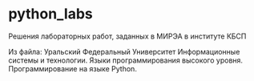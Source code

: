 # python_labs

Решения лабораторных работ, заданных в МИРЭА в институте КБСП

Из файла:
Уральский Федеральный Университет
Информационные системы и технологии.
Языки программирования высокого уровня.
Программирование на языке Python.
